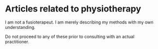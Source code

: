 # Articles related to physiotherapy

I am not a fusioterapeut. I am merely describing my
methods with my own understanding.

Do not proceed to any of these prior to consulting
with an actual practitioner.

